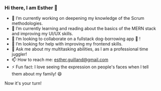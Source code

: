 ### Hi there, I am Esther 👋


- 🔭 I’m currently working on deepening my knowledge of the Scrum methodologies.
- 🌱 I’m currently learning and reading about the basics of the MERN stack and improving my UI/UX skills.
- 👯 I’m looking to collaborate on a fullstack dog-borrowing app 🐶 ! 
- 🤔 I’m looking for help with improving my frontend skills. 
- 💬 Ask me about my multitasking abilities, as I am a professional time juggler!
- 📫 How to reach me: esther.guilland@gmail.com 
- ⚡ Fun fact: I love seeing the expression on people's faces when I tell them about my family! 😄

Now it's your turn!
